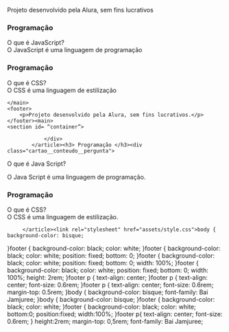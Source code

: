 <!DOCTYPE html>
<html lang="en">
<head>
    <meta charset="UTF-8">
    <meta name="viewport" content="width=device-width, initial-scale=1.0">
    <title>Document</title>
</head>
<body>
    
</body>
</html><!DOCTYPE html>
<html lang="pt-br">
<head>
    <meta charset="UTF-8">
    <meta name="viewport" content="width=device-width, initial-scale=1.0">
    <title>Flashcard</title>
</head>
<body>
    
</body>
</html><body>
    <main>
    </main>
    <footer>
        <p>Projeto desenvolvido pela Alura, sem fins lucrativos</p>
    </footer>
</body><main>
        <section id="container">
                <article class="cartao">
                </article>
        </section>
</main><main>
        <section id="container">
                <article class="cartao">
                        <div class="cartao__conteudo">
                                <h3>Programação</h3>
                                <div class="cartao__conteudo__pergunta">
                                        O que é JavaScript?
                                </div>
                                <div class="cartao__conteudo__resposta">
                                        O JavaScript é uma linguagem de programação
                                </div>
                        </div>
                </article>
        </section>
</main><article class="cartao">
        <div class="cartao__conteudo">
                <h3>Programação</h3>
                <div class="cartao__conteudo__pergunta">
                        O que é CSS?
                </div>
                <div class="cartao__conteudo__resposta">
                        O CSS é uma linguagem de estilização
                </div>
        </div>
</article><!DOCTYPE html>
<html lang="en">
<head>
    <meta charset="UTF-8">
    <meta name="viewport" content="width=device-width, initial-scale=1.0">
    <title>Document</title>
</head>
<body>
    
</body>
</html><html lang="pt-br">
<head>
  <meta charset="UTF-8">
    <meta name="viewport" content="width=device-width, initial-scale=1.0">
    <title>Flashcard</title><main>

    </main>
    <footer>
        <p>Projeto desenvolvido pela Alura, sem fins lucrativos.</p>
    </footer><main>
    <section id= “container”> 

</section><article class="cartao">
                <div class="cartao__conteudo">

                </div>
            </article><h3> Programação </h3><div class="cartao__conteudo__pergunta">
O que é Java Script?
</div><div class="cartao__conteudo__resposta">
O Java Script é uma linguagem de programação.
</div>
<article class="cartao">
        <div class="cartao__conteudo">
                <h3> Programação </h3>
                      <div class="cartao__conteudo__pergunta">
                            O que é CSS?
                        </div>                        
                       <div class="cartao__conteudo__resposta">
                            O CSS é uma linguagem de estilização.
                         </div>
                        </div>
                            
         </article><link rel="stylesheet" href="assets/style.css">body {
    background-color: bisque;
}footer {
    background-color: black;
    color: white;
}footer {
    background-color: black;
    color: white;
    position: fixed;
    bottom: 0;
}footer {
    background-color: black;
    color: white;
    position: fixed;
    bottom: 0;
    width: 100%;
}footer {
    background-color: black;
    color: white;
    position: fixed;
    bottom: 0;
    width: 100%;
    height: 2rem;
}footer p {
    text-align: center;
}footer p {
    text-align: center;
    font-size: 0.6rem;
}footer p {
    text-align: center;
    font-size: 0.6rem;
    margin-top: 0.5rem;
}body {
    background-color: bisque;
    font-family: Bai Jamjuree;
}<link rel="stylesheet" href="assets/style.css">body {
    background-color: bisque;
}footer {
    background-color: black;
    color: white;
}footer {
    background-color: black;
    color: white;
    bottom:0;
    position:fixed;
    width:100%;
}footer p{
    text-align: center;
    font-size: 0.6rem;
}    height:2rem;    margin-top: 0,5rem; font-family: Bai Jamjuree;
